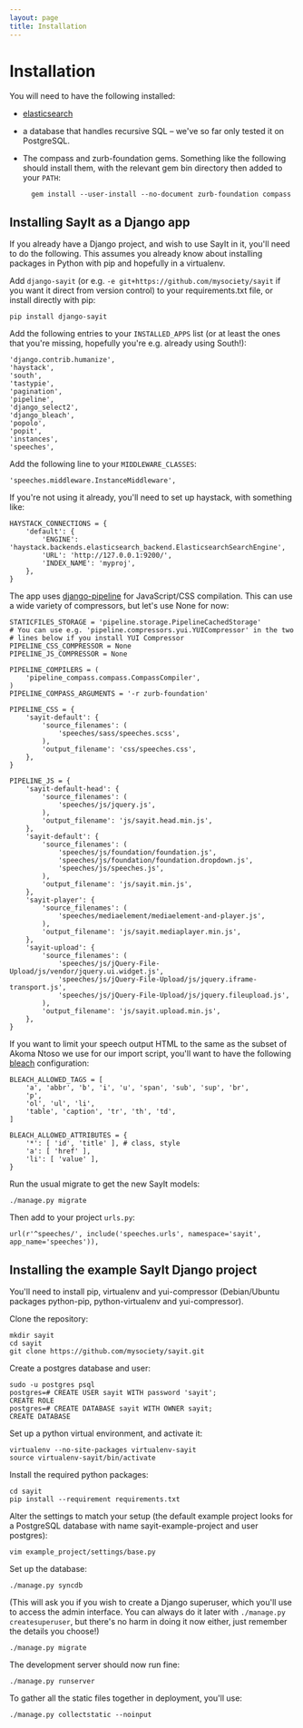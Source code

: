 ```yaml
---
layout: page
title: Installation
---
```


Installation
============

You will need to have the following installed:

* [elasticsearch](http://elasticsearch.org/)

* a database that handles recursive SQL – we've so far only tested it on
  PostgreSQL.

* The compass and zurb-foundation gems. Something like the following should
  install them, with the relevant gem bin directory then added to your `PATH`:

        gem install --user-install --no-document zurb-foundation compass

Installing SayIt as a Django app
--------------------------------

If you already have a Django project, and wish to use SayIt in it, you'll need
to do the following. This assumes you already know about installing packages in
Python with pip and hopefully in a virtualenv.

Add `django-sayit` (or e.g. `-e git+https://github.com/mysociety/sayit` if you
want it direct from version control) to your requirements.txt file, or install
directly with pip:

    pip install django-sayit

Add the following entries to your `INSTALLED_APPS` list (or at least the ones
that you're missing, hopefully you're e.g. already using South!):

    'django.contrib.humanize',
    'haystack',
    'south',
    'tastypie',
    'pagination',
    'pipeline',
    'django_select2',
    'django_bleach',
    'popolo',
    'popit',
    'instances',
    'speeches',

Add the following line to your `MIDDLEWARE_CLASSES`:

    'speeches.middleware.InstanceMiddleware',

If you're not using it already, you'll need to set up haystack, with something
like:

    HAYSTACK_CONNECTIONS = {
        'default': {
            'ENGINE': 'haystack.backends.elasticsearch_backend.ElasticsearchSearchEngine',
            'URL': 'http://127.0.0.1:9200/',
            'INDEX_NAME': 'myproj',
        },
    }

The app uses [django-pipeline](http://django-pipeline.readthedocs.org/) for
JavaScript/CSS compilation. This can use a wide variety of compressors, but
let's use None for now:

    STATICFILES_STORAGE = 'pipeline.storage.PipelineCachedStorage'
    # You can use e.g. 'pipeline.compressors.yui.YUICompressor' in the two
    # lines below if you install YUI Compressor
    PIPELINE_CSS_COMPRESSOR = None
    PIPELINE_JS_COMPRESSOR = None

    PIPELINE_COMPILERS = (
        'pipeline_compass.compass.CompassCompiler',
    )
    PIPELINE_COMPASS_ARGUMENTS = '-r zurb-foundation'

    PIPELINE_CSS = {
        'sayit-default': {
            'source_filenames': (
                'speeches/sass/speeches.scss',
            ),
            'output_filename': 'css/speeches.css',
        },
    }

    PIPELINE_JS = {
        'sayit-default-head': {
            'source_filenames': (
                'speeches/js/jquery.js',
            ),
            'output_filename': 'js/sayit.head.min.js',
        },
        'sayit-default': {
            'source_filenames': (
                'speeches/js/foundation/foundation.js',
                'speeches/js/foundation/foundation.dropdown.js',
                'speeches/js/speeches.js',
            ),
            'output_filename': 'js/sayit.min.js',
        },
        'sayit-player': {
            'source_filenames': (
                'speeches/mediaelement/mediaelement-and-player.js',
            ),
            'output_filename': 'js/sayit.mediaplayer.min.js',
        },
        'sayit-upload': {
            'source_filenames': (
                'speeches/js/jQuery-File-Upload/js/vendor/jquery.ui.widget.js',
                'speeches/js/jQuery-File-Upload/js/jquery.iframe-transport.js',
                'speeches/js/jQuery-File-Upload/js/jquery.fileupload.js',
            ),
            'output_filename': 'js/sayit.upload.min.js',
        },
    }

If you want to limit your speech output HTML to the same as the subset of Akoma
Ntoso we use for our import script, you'll want to have the following
[bleach](http://django-bleach.readthedocs.org/en/latest/) configuration:

    BLEACH_ALLOWED_TAGS = [
        'a', 'abbr', 'b', 'i', 'u', 'span', 'sub', 'sup', 'br',
        'p',
        'ol', 'ul', 'li',
        'table', 'caption', 'tr', 'th', 'td',
    ]

    BLEACH_ALLOWED_ATTRIBUTES = {
        '*': [ 'id', 'title' ], # class, style
        'a': [ 'href' ],
        'li': [ 'value' ],
    }

Run the usual migrate to get the new SayIt models:

    ./manage.py migrate

Then add to your project `urls.py`:

    url(r'^speeches/', include('speeches.urls', namespace='sayit', app_name='speeches')),

Installing the example SayIt Django project
-------------------------------------------

You'll need to install pip, virtualenv and yui-compressor (Debian/Ubuntu
packages python-pip, python-virtualenv and yui-compressor).

Clone the repository:

    mkdir sayit
    cd sayit
    git clone https://github.com/mysociety/sayit.git

Create a postgres database and user:

    sudo -u postgres psql
    postgres=# CREATE USER sayit WITH password 'sayit';
    CREATE ROLE
    postgres=# CREATE DATABASE sayit WITH OWNER sayit;
    CREATE DATABASE

Set up a python virtual environment, and activate it:

    virtualenv --no-site-packages virtualenv-sayit
    source virtualenv-sayit/bin/activate

Install the required python packages:

    cd sayit
    pip install --requirement requirements.txt

Alter the settings to match your setup (the default example project looks for a
PostgreSQL database with name sayit-example-project and user postgres):

    vim example_project/settings/base.py

Set up the database:

    ./manage.py syncdb

(This will ask you if you wish to create a Django superuser, which you'll use to
access the admin interface. You can always do it later with `./manage.py
createsuperuser`, but there's no harm in doing it now either, just remember the
details you choose!)

    ./manage.py migrate

The development server should now run fine:

    ./manage.py runserver

To gather all the static files together in deployment, you'll use:

    ./manage.py collectstatic --noinput

